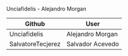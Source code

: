 Unciafidelis - Alejandro Morgan

| Github     | User |
| ----------- | ----------- |
| Unciafidelis     | Alejandro Morgan       |
| SalvatoreTecjerez     | Salvador Acevedo       |
